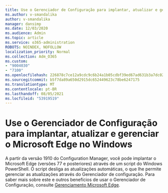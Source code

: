```yaml
---
title: Use o Gerenciador de Configuração para implantar, atualizar e gerenciar o Microsoft Edge no Windows
ms.author: v-smandalika
author: v-smandalika
manager: dansimp
ms.date: 12/03/2020
ms.audience: Admin
ms.topic: article
ms.service: o365-administration
ROBOTS: NOINDEX, NOFOLLOW
localization_priority: Normal
ms.collection: Adm_O365
ms.custom:
- "9004030"
- "7100"
ms.openlocfilehash: 226878c7ce12a9cdc9c6b24a1b05cdbf39ed67ad631b3a7dc02bbe0d7d6b91a2
ms.sourcegitcommit: b5f7da89a650d2915dc652449623c78be6247175
ms.translationtype: MT
ms.contentlocale: pt-BR
ms.lasthandoff: 08/05/2021
ms.locfileid: "53919519"
---
```

# <a name="use-configuration-manager-to-deploy-update-and-manage-microsoft-edge-on-windows"></a>Use o Gerenciador de Configuração para implantar, atualizar e gerenciar o Microsoft Edge no Windows

A partir da versão 1910 do Configuration Manager, você pode implantar o Microsoft Edge (versões 77 e posteriores) através de um script do Windows PowerShell. O script desliga as atualizações automáticas, o que lhe permite gerenciar as atualizações através do Gerenciador de configuração. Para saber mais sobre este e outros benefícios de usar o Gerenciador de Configuração, consulte [Gerenciamento Microsoft Edge](https://docs.microsoft.com/mem/configmgr/apps/deploy-use/deploy-edge?).